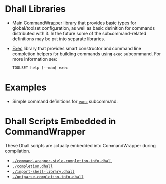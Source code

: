 # Dhall Libraries

*   Main [CommandWrapper](./CommandWrapper/) library that provides basic types
    for global/toolset configuration, as well as basic definition for commands
    distributed with it.  In the future some of the subcommand-related
    definitions may be put into separate libraries.

*   [Exec](./Exec/) library that provides smart constructor and command line
    completion helpers for building commands using `exec` subcommand.  For more
    information see:

    ```
    TOOLSET help [--man] exec
    ```

# Examples

*   Simple command definitions for [`exec`](./example/exec/) subcommand.


# Dhall Scripts Embedded in CommandWrapper

These Dhall scripts are actually embedded into CommandWrapper during
compilation.

*   [`./command-wrapper-style-completion-info.dhall`](./command-wrapper-style-completion-info.dhall)
*   [`./completion.dhall`](./completion.dhall)
*   [`./import-shell-library.dhall`](./import-shell-library.dhall)
*   [`./optparse-completion-info.dhall`](./optparse-completion-info.dhall)
